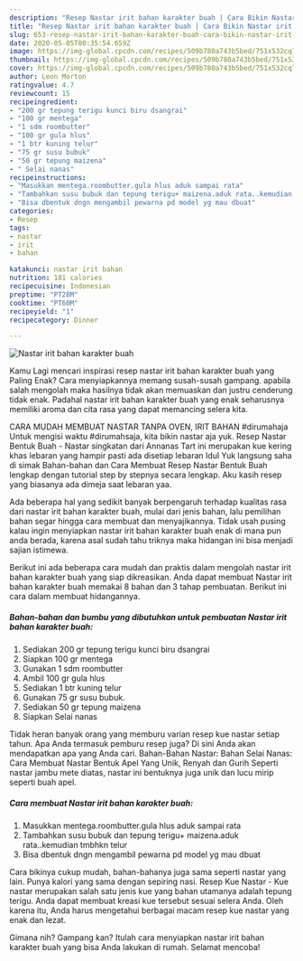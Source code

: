 ```yaml
---
description: "Resep Nastar irit bahan karakter buah | Cara Bikin Nastar irit bahan karakter buah Yang Enak Dan Mudah"
title: "Resep Nastar irit bahan karakter buah | Cara Bikin Nastar irit bahan karakter buah Yang Enak Dan Mudah"
slug: 653-resep-nastar-irit-bahan-karakter-buah-cara-bikin-nastar-irit-bahan-karakter-buah-yang-enak-dan-mudah
date: 2020-05-05T00:35:54.659Z
image: https://img-global.cpcdn.com/recipes/509b780a743b5bed/751x532cq70/nastar-irit-bahan-karakter-buah-foto-resep-utama.jpg
thumbnail: https://img-global.cpcdn.com/recipes/509b780a743b5bed/751x532cq70/nastar-irit-bahan-karakter-buah-foto-resep-utama.jpg
cover: https://img-global.cpcdn.com/recipes/509b780a743b5bed/751x532cq70/nastar-irit-bahan-karakter-buah-foto-resep-utama.jpg
author: Leon Morton
ratingvalue: 4.7
reviewcount: 15
recipeingredient:
- "200 gr tepung terigu kunci biru dsangrai"
- "100 gr mentega"
- "1 sdm roombutter"
- "100 gr gula hlus"
- "1 btr kuning telur"
- "75 gr susu bubuk"
- "50 gr tepung maizena"
- " Selai nanas"
recipeinstructions:
- "Masukkan mentega.roombutter.gula hlus aduk sampai rata"
- "Tambahkan susu bubuk dan tepung terigu+ maizena.aduk rata..kemudian tmbhkn telur"
- "Bisa dbentuk dngn mengambil pewarna pd model yg mau dbuat"
categories:
- Resep
tags:
- nastar
- irit
- bahan

katakunci: nastar irit bahan 
nutrition: 181 calories
recipecuisine: Indonesian
preptime: "PT28M"
cooktime: "PT60M"
recipeyield: "1"
recipecategory: Dinner

---
```



![Nastar irit bahan karakter buah](https://img-global.cpcdn.com/recipes/509b780a743b5bed/751x532cq70/nastar-irit-bahan-karakter-buah-foto-resep-utama.jpg)

Kamu Lagi mencari inspirasi resep nastar irit bahan karakter buah yang Paling Enak? Cara menyiapkannya memang susah-susah gampang. apabila salah mengolah maka hasilnya tidak akan memuaskan dan justru cenderung tidak enak. Padahal nastar irit bahan karakter buah yang enak seharusnya memiliki aroma dan cita rasa yang dapat memancing selera kita.

CARA MUDAH MEMBUAT NASTAR TANPA OVEN, IRIT BAHAN #dirumahaja Untuk mengisi waktu #dirumahsaja, kita bikin nastar aja yuk. Resep Nastar Bentuk Buah - Nastar singkatan dari Annanas Tart ini merupakan kue kering khas lebaran yang hampir pasti ada disetiap lebaran Idul Yuk langsung saha di simak Bahan-bahan dan Cara Membuat Resep Nastar Bentuk Buah lengkap dengan tutorial step by stepnya secara lengkap. Aku kasih resep yang biasanya ada dimeja saat lebaran yaa.

Ada beberapa hal yang sedikit banyak berpengaruh terhadap kualitas rasa dari nastar irit bahan karakter buah, mulai dari jenis bahan, lalu pemilihan bahan segar hingga cara membuat dan menyajikannya. Tidak usah pusing kalau ingin menyiapkan nastar irit bahan karakter buah enak di mana pun anda berada, karena asal sudah tahu triknya maka hidangan ini bisa menjadi sajian istimewa.


Berikut ini ada beberapa cara mudah dan praktis dalam mengolah nastar irit bahan karakter buah yang siap dikreasikan. Anda dapat membuat Nastar irit bahan karakter buah memakai 8 bahan dan 3 tahap pembuatan. Berikut ini cara dalam membuat hidangannya.

<!--inarticleads1-->

##### Bahan-bahan dan bumbu yang dibutuhkan untuk pembuatan Nastar irit bahan karakter buah:

1. Sediakan 200 gr tepung terigu kunci biru dsangrai
1. Siapkan 100 gr mentega
1. Gunakan 1 sdm roombutter
1. Ambil 100 gr gula hlus
1. Sediakan 1 btr kuning telur
1. Gunakan 75 gr susu bubuk.
1. Sediakan 50 gr tepung maizena
1. Siapkan  Selai nanas


Tidak heran banyak orang yang memburu varian resep kue nastar setiap tahun. Apa Anda termasuk pemburu resep juga? Di sini Anda akan mendapatkan apa yang Anda cari. Bahan-Bahan Nastar: Bahan Selai Nanas: Cara Membuat Nastar Bentuk Apel Yang Unik, Renyah dan Gurih Seperti nastar jambu mete diatas, nastar ini bentuknya juga unik dan lucu mirip seperti buah apel. 

<!--inarticleads2-->

##### Cara membuat Nastar irit bahan karakter buah:

1. Masukkan mentega.roombutter.gula hlus aduk sampai rata
1. Tambahkan susu bubuk dan tepung terigu+ maizena.aduk rata..kemudian tmbhkn telur
1. Bisa dbentuk dngn mengambil pewarna pd model yg mau dbuat


Cara bikinya cukup mudah, bahan-bahanya juga sama seperti nastar yang lain. Punya kalori yang sama dengan sepiring nasi. Resep Kue Nastar - Kue nastar merupakan salah satu jenis kue yang bahan utamanya adalah tepung terigu. Anda dapat membuat kreasi kue tersebut sesuai selera Anda. Oleh karena itu, Anda harus mengetahui berbagai macam resep kue nastar yang enak dan lezat. 

Gimana nih? Gampang kan? Itulah cara menyiapkan nastar irit bahan karakter buah yang bisa Anda lakukan di rumah. Selamat mencoba!
